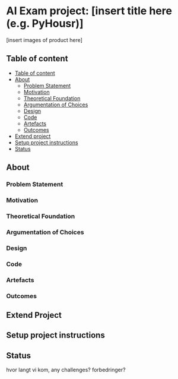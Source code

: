 # AI Exam project: [insert title here (e.g. PyHousr)]

[insert images of product here]

## Table of content

- [Table of content](#table-of-content)
- [About](#about)
  - [Problem Statement](#problem-statement)
  - [Motivation](#motivation)
  - [Theoretical Foundation](#theoretical-foundation)
  - [Argumentation of Choices](#argumentation-of-choices)
  - [Design](#design)
  - [Code](#code)
  - [Artefacts](#artefacts)
  - [Outcomes](#outcomes)
- [Extend project](#Extend-project)
- [Setup project instructions](#Setup-project-instructions)
- [Status](#status)


## About

### Problem Statement

### Motivation

### Theoretical Foundation

### Argumentation of Choices

### Design

### Code

### Artefacts

### Outcomes


## Extend Project


## Setup project instructions


## Status

hvor langt vi kom, any challenges?
forbedringer?
